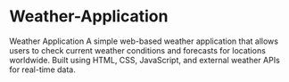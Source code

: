 # Weather-Application
Weather Application  A simple web-based weather application that allows users to check current weather conditions and forecasts for locations worldwide. Built using HTML, CSS, JavaScript, and external weather APIs for real-time data.
